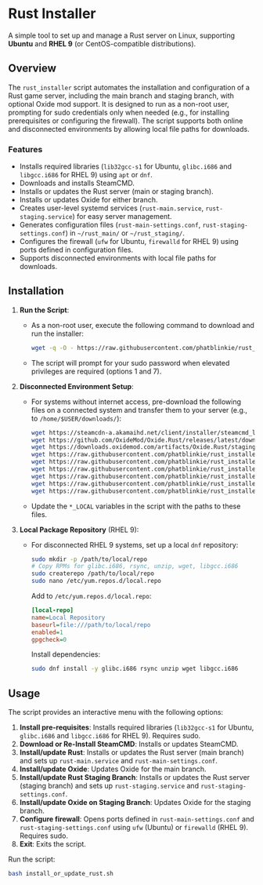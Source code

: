 # Rust Installer

A simple tool to set up and manage a Rust server on Linux, supporting **Ubuntu** and **RHEL 9** (or CentOS-compatible distributions).

## Overview

The `rust_installer` script automates the installation and configuration of a Rust game server, including the main branch and staging branch, with optional Oxide mod support. It is designed to run as a non-root user, prompting for sudo credentials only when needed (e.g., for installing prerequisites or configuring the firewall). The script supports both online and disconnected environments by allowing local file paths for downloads.

### Features
- Installs required libraries (`lib32gcc-s1` for Ubuntu, `glibc.i686` and `libgcc.i686` for RHEL 9) using `apt` or `dnf`.
- Downloads and installs SteamCMD.
- Installs or updates the Rust server (main or staging branch).
- Installs or updates Oxide for either branch.
- Creates user-level systemd services (`rust-main.service`, `rust-staging.service`) for easy server management.
- Generates configuration files (`rust-main-settings.conf`, `rust-staging-settings.conf`) in `~/rust_main/` or `~/rust_staging/`.
- Configures the firewall (`ufw` for Ubuntu, `firewalld` for RHEL 9) using ports defined in configuration files.
- Supports disconnected environments with local file paths for downloads.

## Installation

1. **Run the Script**:
   - As a non-root user, execute the following command to download and run the installer:
     ```bash
     wget -q -O - https://raw.githubusercontent.com/phatblinkie/rust_installer/main/install_or_update_rust.sh | bash
     ```
   - The script will prompt for your sudo password when elevated privileges are required (options 1 and 7).

2. **Disconnected Environment Setup**:
   - For systems without internet access, pre-download the following files on a connected system and transfer them to your server (e.g., to `/home/$USER/downloads/`):
     ```bash
     wget https://steamcdn-a.akamaihd.net/client/installer/steamcmd_linux.tar.gz -O /path/to/local/steamcmd_linux.tar.gz
     wget https://github.com/OxideMod/Oxide.Rust/releases/latest/download/Oxide.Rust-linux.zip -O /path/to/local/Oxide.Rust-linux.zip
     wget https://downloads.oxidemod.com/artifacts/Oxide.Rust/staging/Oxide.Rust-linux.zip -O /path/to/local/Oxide.Rust-linux-staging.zip
     wget https://raw.githubusercontent.com/phatblinkie/rust_installer/main/servicefiles/rust-main.service -O /path/to/local/rust-main.service
     wget https://raw.githubusercontent.com/phatblinkie/rust_installer/main/servicefiles/rust-staging.service -O /path/to/local/rust-staging.service
     wget https://raw.githubusercontent.com/phatblinkie/rust_installer/main/configs/rust-main-settings.conf -O /path/to/local/rust-main-settings.conf
     wget https://raw.githubusercontent.com/phatblinkie/rust_installer/main/configs/rust-staging-settings.conf -O /path/to/local/rust-staging-settings.conf
     wget https://raw.githubusercontent.com/phatblinkie/rust_installer/main/bin/start_rust_main.sh -O /path/to/local/start_rust_main.sh
     wget https://raw.githubusercontent.com/phatblinkie/rust_installer/main/bin/start_rust_staging.sh -O /path/to/local/start_rust_staging.sh
     ```
   - Update the `*_LOCAL` variables in the script with the paths to these files.

3. **Local Package Repository** (RHEL 9):
   - For disconnected RHEL 9 systems, set up a local `dnf` repository:
     ```bash
     sudo mkdir -p /path/to/local/repo
     # Copy RPMs for glibc.i686, rsync, unzip, wget, libgcc.i686
     sudo createrepo /path/to/local/repo
     sudo nano /etc/yum.repos.d/local.repo
     ```
     Add to `/etc/yum.repos.d/local.repo`:
     ```ini
     [local-repo]
     name=Local Repository
     baseurl=file:///path/to/local/repo
     enabled=1
     gpgcheck=0
     ```
     Install dependencies:
     ```bash
     sudo dnf install -y glibc.i686 rsync unzip wget libgcc.i686
     ```

## Usage

The script provides an interactive menu with the following options:

1. **Install pre-requisites**: Installs required libraries (`lib32gcc-s1` for Ubuntu, `glibc.i686` and `libgcc.i686` for RHEL 9). Requires sudo.
2. **Download or Re-Install SteamCMD**: Installs or updates SteamCMD.
3. **Install/update Rust**: Installs or updates the Rust server (main branch) and sets up `rust-main.service` and `rust-main-settings.conf`.
4. **Install/update Oxide**: Updates Oxide for the main branch.
5. **Install/update Rust Staging Branch**: Installs or updates the Rust server (staging branch) and sets up `rust-staging.service` and `rust-staging-settings.conf`.
6. **Install/update Oxide on Staging Branch**: Updates Oxide for the staging branch.
7. **Configure firewall**: Opens ports defined in `rust-main-settings.conf` and `rust-staging-settings.conf` using `ufw` (Ubuntu) or `firewalld` (RHEL 9). Requires sudo.
0. **Exit**: Exits the script.

Run the script:
```bash
bash install_or_update_rust.sh
